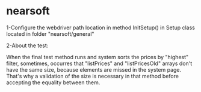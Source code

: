 # nearsoft
1-Configure the webdriver path location in method InitSetup() in Setup class located in folder "nearsoft/general"
  
2-About the test:

When the final test method runs and system sorts the prices by "highest" filter, sometimes, occurres that "listPrices" and "listPricesOld" 
arrays don't have the same size, because elements are missed in the system page. That's why a validation of the size is necessary in 
that method before accepting the equality between them. 
